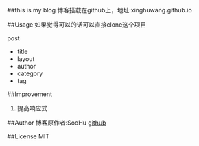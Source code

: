 ##this is my blog
博客搭载在github上，地址:xinghuwang.github.io

##Usage
如果觉得可以的话可以直接clone这个项目

post

* title
* layout
* author
* category
* tag

##Improvement
1. 提高响应式


##Author
博客原作者:SooHu
[github](soohu.github.io)

##License
MIT
